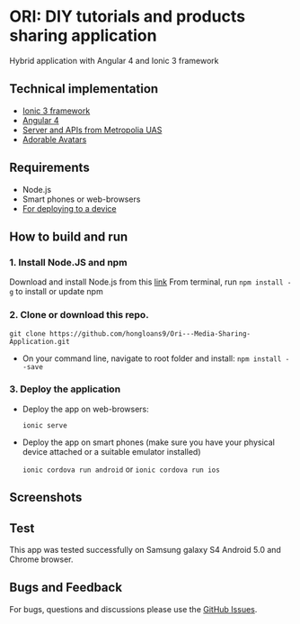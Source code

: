 # ORI: DIY tutorials and products sharing application
Hybrid application with Angular 4 and Ionic 3 framework

## Technical implementation
- [Ionic 3 framework](https://ionicframework.com/framework)
- [Angular 4](https://angular.io/)
- [Server and APIs from Metropolia UAS](http://media.mw.metropolia.fi/wbma/docs/)
- [Adorable Avatars](http://avatars.adorable.io/)

## Requirements
- Node.js
- Smart phones or web-browsers
- [For deploying to a device](https://ionicframework.com/docs/intro/deploying/)

## How to build and run
### 1. Install Node.JS and npm
Download and install Node.js from this [link](https://nodejs.org/en)
From terminal, run `npm install -g` to install or update npm
### 2. Clone or download this repo.
`git clone https://github.com/hongloans9/Ori---Media-Sharing-Application.git`
- On your command line, navigate to root folder and install:
       `npm install --save`
### 3. Deploy the application
- Deploy the app on web-browsers:

  `ionic serve`
- Deploy the app on smart phones (make sure you have your physical device attached or a suitable emulator installed)

  `ionic cordova run android` or `ionic cordova run ios`

## Screenshots

## Test
This app was tested successfully on Samsung galaxy S4 Android 5.0 and Chrome browser.

## Bugs and Feedback
For bugs, questions and discussions please use the [GitHub Issues](https://github.com/hongloans9/Ori---Media-Sharing-Application/issues).
